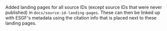 Added landing pages for all source IDs (except source IDs that were never published) in `docs/source-id-landing-pages`.
These can then be linked up with ESGF's metadata using the citation info that is placed next to these landing pages.
